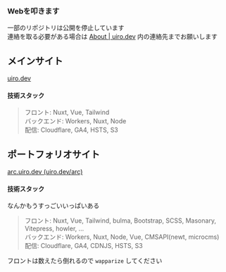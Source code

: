 ### Webを叩きます

<!-- [![GitHub stats](https://github-profile-summary-cards.vercel.app/api/cards/profile-details?username=famisics&theme=2077)](https://github.com/famisics) -->

一部のリポジトリは公開を停止しています  
連絡を取る必要がある場合は [About | uiro.dev](https://uiro.dev/about) 内の連絡先までお願いします

## メインサイト

[uiro.dev](https://uiro.dev)  

#### 技術スタック

> フロント: Nuxt, Vue, Tailwind  
> バックエンド: Workers, Nuxt, Node  
> 配信: Cloudflare, GA4, HSTS, S3

## ポートフォリオサイト

[arc.uiro.dev (uiro.dev/arc)](https://uiro.dev/arc)

#### 技術スタック

なんかもうすっごいいっぱいある

> フロント: Nuxt, Vue, Tailwind, bulma, Bootstrap, SCSS, Masonary, Vitepress, howler, ...  
> バックエンド: Workers, Nuxt, Node, Vue, CMSAPI(newt, microcms)  
> 配信: Cloudflare, GA4, CDNJS, HSTS, S3

フロントは数えたら倒れるので `wapparize` してください

<!-- [![trophy](https://github-profile-trophy.vercel.app/?username=famisics&theme=radical)](https://github.com/famisics/github-profile-trophy) -->
